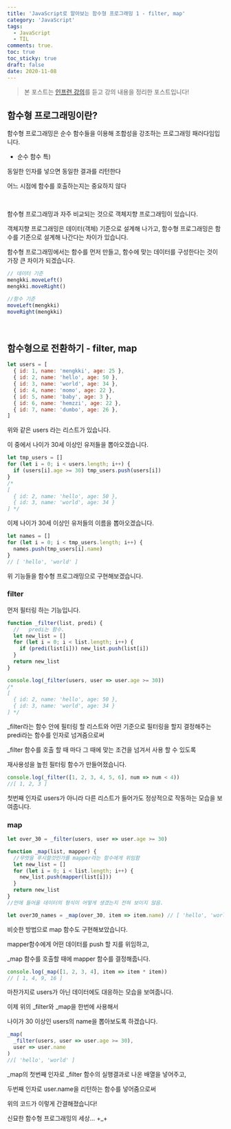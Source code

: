 ```yaml
---
title: 'JavaScript로 알아보는 함수형 프로그래밍 1 - filter, map'
category: 'JavaScript'
tags:
  - JavaScript
  - TIL
comments: true.
toc: true
toc_sticky: true
draft: false
date: 2020-11-08
---
```


[인프런 강의]: https://www.inflearn.com/course/%ED%95%A8%EC%88%98%ED%98%95-%ED%94%84%EB%A1%9C%EA%B7%B8%EB%9E%98%EB%B0%8D/

> 본 포스트는 [인프런 강의]를 듣고 강의 내용을 정리한 포스트입니다!

## 함수형 프로그래밍이란?

함수형 프로그래밍은 순수 함수들을 이용해 조합성을 강조하는 프로그래밍 패러다임입니다.

- 순수 함수 특)

동일한 인자를 넣으면 동일한 결과를 리턴한다

어느 시점에 함수를 호출하는지는 중요하지 않다

<br>

함수형 프로그래밍과 자주 비교되는 것으로 객체지향 프로그래밍이 있습니다.

객체지향 프로그래밍은 데이터(객체) 기준으로 설계해 나가고, 함수형 프로그래밍은 함수를 기준으로 설계해 나간다는 차이가 있습니다.

함수형 프로그래밍에서는 함수를 먼저 만들고, 함수에 맞는 데이터를 구성한다는 것이 가장 큰 차이가 되겠습니다.

```js
// 데이터 기준
mengkki.moveLeft()
mengkki.moveRight()

//함수 기준
moveLeft(mengkki)
moveRight(mengkki)
```

<br>

## 함수형으로 전환하기 - filter, map

```js
let users = [
  { id: 1, name: 'mengkki', age: 25 },
  { id: 2, name: 'hello', age: 50 },
  { id: 3, name: 'world', age: 34 },
  { id: 4, name: 'momo', age: 22 },
  { id: 5, name: 'baby', age: 3 },
  { id: 6, name: 'hemzzi', age: 22 },
  { id: 7, name: 'dumbo', age: 26 },
]
```

위와 같은 users 라는 리스트가 있습니다.

이 중에서 나이가 30세 이상인 유저들을 뽑아오겠습니다.

```js
let tmp_users = []
for (let i = 0; i < users.length; i++) {
  if (users[i].age >= 30) tmp_users.push(users[i])
}
/*
[
  { id: 2, name: 'hello', age: 50 },
  { id: 3, name: 'world', age: 34 }
] */
```

이제 나이가 30세 이상인 유저들의 이름을 뽑아오겠습니다.

```js
let names = []
for (let i = 0; i < tmp_users.length; i++) {
  names.push(tmp_users[i].name)
}
// [ 'hello', 'world' ]
```

위 기능들을 함수형 프로그래밍으로 구현해보겠습니다.

### filter

먼저 필터링 하는 기능입니다.

```js
function _filter(list, predi) {
  //   predi는 함수.
  let new_list = []
  for (let i = 0; i < list.length; i++) {
    if (predi(list[i])) new_list.push(list[i])
  }
  return new_list
}

console.log(_filter(users, user => user.age >= 30))
/*
[
  { id: 2, name: 'hello', age: 50 },
  { id: 3, name: 'world', age: 34 }
] */
```

\_filter라는 함수 안에 필터링 할 리스트와 어떤 기준으로 필터링을 할지 결정해주는 predi라는 함수를 인자로 넘겨줌으로써

\_filter 함수를 호출 할 때 마다 그 때에 맞는 조건을 넘겨서 사용 할 수 있도록

재사용성을 높힌 필터링 함수가 만들어졌습니다.

```js
console.log(_filter([1, 2, 3, 4, 5, 6], num => num < 4))
//[ 1, 2, 3 ]
```

첫번째 인자로 users가 아니라 다른 리스트가 들어가도 정상적으로 작동하는 모습을 보여줍니다.

### map

```js
let over_30 = _filter(users, user => user.age >= 30)

function _map(list, mapper) {
  //무엇을 푸시할것인가를 mapper라는 함수에게 위임함
  let new_list = []
  for (let i = 0; i < list.length; i++) {
    new_list.push(mapper(list[i]))
  }
  return new_list
}
//안에 들어올 데이터의 형식이 어떻게 생겼는지 전혀 보이지 않음.

let over30_names = _map(over_30, item => item.name) // [ 'hello', 'world' ]
```

비슷한 방법으로 map 함수도 구현해보았습니다.

mapper함수에게 어떤 데이터를 push 할 지를 위임하고,

\_map 함수를 호출할 때에 mapper 함수를 결정해줍니다.

```js
console.log(_map([1, 2, 3, 4], item => item * item))
// [ 1, 4, 9, 16 ]
```

마찬가지로 users가 아닌 데이터에도 대응하는 모습을 보여줍니다.

이제 위의 \_filter와 \_map을 한번에 사용해서

나이가 30 이상인 users의 name을 뽑아보도록 하겠습니다.

```js
_map(
  _filter(users, user => user.age >= 30),
  user => user.name
)
//[ 'hello', 'world' ]
```

\_map의 첫번째 인자로 \_filter 함수의 실행결과로 나온 배열을 넣어주고,

두번째 인자로 user.name을 리턴하는 함수를 넣어줌으로써

위의 코드가 이렇게 간결해졌습니다!

신묘한 함수형 프로그래밍의 세상... +\_+
